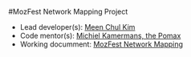 #MozFest Network Mapping Project
+ Lead developer(s): [Meen Chul Kim](https://github.com/liberaliscomputing)
+ Code mentor(s): [Michiel Kamermans, the Pomax](https://github.com/Pomax)
+ Working documment: [MozFest Network Mapping](https://docs.google.com/a/mozilla.com/document/d/1YeVlqo1rgq4HBleadYTMV_xE8alOCgZjGhg6dRs34Sc/edit?usp=sharing)

